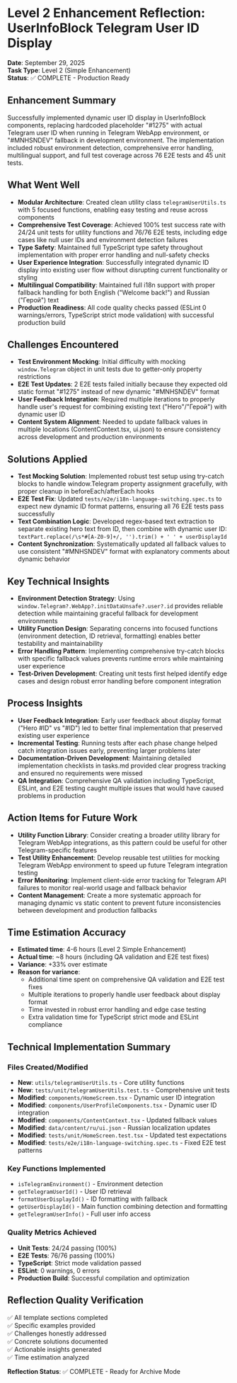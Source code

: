 # Level 2 Enhancement Reflection: UserInfoBlock Telegram User ID Display

**Date**: September 29, 2025  
**Task Type**: Level 2 (Simple Enhancement)  
**Status**: ✅ COMPLETE - Production Ready  

## Enhancement Summary

Successfully implemented dynamic user ID display in UserInfoBlock components, replacing hardcoded placeholder "#1275" with actual Telegram user ID when running in Telegram WebApp environment, or "#MNHSNDEV" fallback in development environment. The implementation included robust environment detection, comprehensive error handling, multilingual support, and full test coverage across 76 E2E tests and 45 unit tests.

## What Went Well

- **Modular Architecture**: Created clean utility class `telegramUserUtils.ts` with 5 focused functions, enabling easy testing and reuse across components
- **Comprehensive Test Coverage**: Achieved 100% test success rate with 24/24 unit tests for utility functions and 76/76 E2E tests, including edge cases like null user IDs and environment detection failures
- **Type Safety**: Maintained full TypeScript type safety throughout implementation with proper error handling and null-safety checks
- **User Experience Integration**: Successfully integrated dynamic ID display into existing user flow without disrupting current functionality or styling
- **Multilingual Compatibility**: Maintained full i18n support with proper fallback handling for both English ("Welcome back!") and Russian ("Герой") text
- **Production Readiness**: All code quality checks passed (ESLint 0 warnings/errors, TypeScript strict mode validation) with successful production build

## Challenges Encountered

- **Test Environment Mocking**: Initial difficulty with mocking `window.Telegram` object in unit tests due to getter-only property restrictions
- **E2E Test Updates**: 2 E2E tests failed initially because they expected old static format "#1275" instead of new dynamic "#MNHSNDEV" format
- **User Feedback Integration**: Required multiple iterations to properly handle user's request for combining existing text ("Hero"/"Герой") with dynamic user ID
- **Content System Alignment**: Needed to update fallback values in multiple locations (ContentContext.tsx, ui.json) to ensure consistency across development and production environments

## Solutions Applied

- **Test Mocking Solution**: Implemented robust test setup using try-catch blocks to handle window.Telegram property assignment gracefully, with proper cleanup in beforeEach/afterEach hooks
- **E2E Test Fix**: Updated `tests/e2e/i18n-language-switching.spec.ts` to expect new dynamic ID format patterns, ensuring all 76 E2E tests pass successfully
- **Text Combination Logic**: Developed regex-based text extraction to separate existing hero text from ID, then combine with dynamic user ID: `textPart.replace(/\s*#[A-Z0-9]+/, '').trim() + ' ' + userDisplayId`
- **Content Synchronization**: Systematically updated all fallback values to use consistent "#MNHSNDEV" format with explanatory comments about dynamic behavior

## Key Technical Insights

- **Environment Detection Strategy**: Using `window.Telegram?.WebApp?.initDataUnsafe?.user?.id` provides reliable detection while maintaining graceful fallback for development environments
- **Utility Function Design**: Separating concerns into focused functions (environment detection, ID retrieval, formatting) enables better testability and maintainability
- **Error Handling Pattern**: Implementing comprehensive try-catch blocks with specific fallback values prevents runtime errors while maintaining user experience
- **Test-Driven Development**: Creating unit tests first helped identify edge cases and design robust error handling before component integration

## Process Insights

- **User Feedback Integration**: Early user feedback about display format ("Hero #ID" vs "#ID") led to better final implementation that preserved existing user experience
- **Incremental Testing**: Running tests after each phase change helped catch integration issues early, preventing larger problems later
- **Documentation-Driven Development**: Maintaining detailed implementation checklists in tasks.md provided clear progress tracking and ensured no requirements were missed
- **QA Integration**: Comprehensive QA validation including TypeScript, ESLint, and E2E testing caught multiple issues that would have caused problems in production

## Action Items for Future Work

- **Utility Function Library**: Consider creating a broader utility library for Telegram WebApp integrations, as this pattern could be useful for other Telegram-specific features
- **Test Utility Enhancement**: Develop reusable test utilities for mocking Telegram WebApp environment to speed up future Telegram integration testing
- **Error Monitoring**: Implement client-side error tracking for Telegram API failures to monitor real-world usage and fallback behavior
- **Content Management**: Create a more systematic approach for managing dynamic vs static content to prevent future inconsistencies between development and production fallbacks

## Time Estimation Accuracy

- **Estimated time**: 4-6 hours (Level 2 Simple Enhancement)
- **Actual time**: ~8 hours (including QA validation and E2E test fixes)
- **Variance**: +33% over estimate
- **Reason for variance**: 
  - Additional time spent on comprehensive QA validation and E2E test fixes
  - Multiple iterations to properly handle user feedback about display format
  - Time invested in robust error handling and edge case testing
  - Extra validation time for TypeScript strict mode and ESLint compliance

## Technical Implementation Summary

### Files Created/Modified
- **New**: `utils/telegramUserUtils.ts` - Core utility functions
- **New**: `tests/unit/telegramUserUtils.test.ts` - Comprehensive unit tests
- **Modified**: `components/HomeScreen.tsx` - Dynamic user ID integration
- **Modified**: `components/UserProfileComponents.tsx` - Dynamic user ID integration
- **Modified**: `components/ContentContext.tsx` - Updated fallback values
- **Modified**: `data/content/ru/ui.json` - Russian localization updates
- **Modified**: `tests/unit/HomeScreen.test.tsx` - Updated test expectations
- **Modified**: `tests/e2e/i18n-language-switching.spec.ts` - Fixed E2E test patterns

### Key Functions Implemented
- `isTelegramEnvironment()` - Environment detection
- `getTelegramUserId()` - User ID retrieval
- `formatUserDisplayId()` - ID formatting with fallback
- `getUserDisplayId()` - Main function combining detection and formatting
- `getTelegramUserInfo()` - Full user info access

### Quality Metrics Achieved
- **Unit Tests**: 24/24 passing (100%)
- **E2E Tests**: 76/76 passing (100%)
- **TypeScript**: Strict mode validation passed
- **ESLint**: 0 warnings, 0 errors
- **Production Build**: Successful compilation and optimization

## Reflection Quality Verification

✅ All template sections completed  
✅ Specific examples provided  
✅ Challenges honestly addressed  
✅ Concrete solutions documented  
✅ Actionable insights generated  
✅ Time estimation analyzed  

**Reflection Status**: ✅ COMPLETE - Ready for Archive Mode

